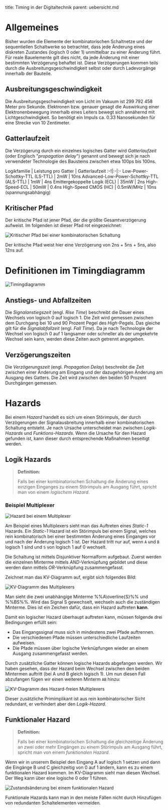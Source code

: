 title: Timing in der Digitaltechnik
parent: uebersicht.md

# Allgemeines
Bisher wurden die Elemente der kombinatorischen Schaltnetze und der sequentiellen Schaltwerke so betrachtet, dass jede Änderung eines diskreten Zustandes (logisch 0 oder 1) unmittelbar zu einer Änderung führt. Für reale Bauelemente gilt dies nicht, da jede Änderung mit einer bestimmten Verzögerung behaftet ist. Diese Verzögerungen kommen teils durch die Ausbreitungsgeschwindigkeit selbst oder durch Ladevorgänge innerhalb der Bauteile.

## Ausbreitungsgeschwindigkeit
Die Ausbreitungsgeschwindigkeit von Licht im Vakuum ist 299 792 458 Meter pro Sekunde. Elektronen bzw. genauer gesagt die Auswirkung einer Elektronenbewegung innerhalb eines Leiters bewegt sich annähernd mit Lichtgeschwindigkeit. So benötigt ein Impuls ca. 0.33 Nanosekunden für eine Strecke von 10 Zentimeter.

## Gatterlaufzeit
Die Verzögerung durch ein einzelnes logisches Gatter wird *Gatterlaufzeit* (oder Englisch "*propagation delay*") genannt und bewegt sich je nach verwendeter Technologie des Bausteins zwischen etwa 100ps bis 100ns.

Logikfamilie | Leistung pro Gatter | Gatterlaufzeit
:-!|:-|:-
Low-Power-Schottky-TTL (LS-TTL) | 2mW | 10ns
Advanced-Low-Power-Schottky-TTL (ALS-TTL) | 1mW | 4ns
Emittergekoppelte Logik (ECL) | 35mW | 2ns
High-Speed-ECL | 50mW | 0.4ns
High-Speed CMOS (HC) | 0.5mW/MHz | 10ns (spannungsabhängig)

## Kritischer Pfad

Der kritische Pfad ist jener Pfad, der die größte Gesamtverzögerung aufweist. Im folgenden ist dieser Pfad rot eingezeichnet:

![Kritischer Pfad bei einer kombinatorischen Schaltung]({filename}kritischer_pfad.png)

Der kritische Pfad weist hier eine Verzögerung von 2ns + 5ns + 5ns, also 12ns auf.

# Definitionen im Timingdiagramm

![Timingdiagramm]({filename}timing_diagramm.svg)

## Anstiegs- und Abfallzeiten
Die *Signalanstiegszeit* (engl. *Rise Time*) beschreibt die Dauer eines Wechsels von logisch 0 auf logisch 1. Die Zeit wird gemessen zwischen dem Durchgang bei 10 und 90 Prozent Pegel des *High*-Pegels. Das gleiche gilt für die *Signalabfallzeit* (engl. *Fall Time*). Da je nach Technologie der Wechsel von logisch 0 auf 1 langsamer oder schneller als der umgekehrte Wechsel sein kann, werden diese Zeiten auch getrennt angegeben.

## Verzögerungszeiten
Die *Verzögerungszeit* (engl. *Propagation Delay*) beschreibt die Zeit zwischen einer Änderung am Eingang und der dazugehörigen Änderung am Ausgang des Gatters. Die Zeit wird zwischen den beiden 50 Prozent Durchgängen gemessen.

# Hazards
Bei einem *Hazard* handelt es sich um einen Störimpuls, der durch Verzögerungen der Signalausbreitung innerhalb einer kombinatorischen Schaltung entsteht. Je nach Ursache unterscheidet man zwischen *Logik-Hazards* und *Funktions-Hazards*. Wenn die Ursache für den Hazard gefunden ist, kann dieser durch entsprechende Maßnahmen beseitigt werden.

## Logik Hazards
> **Definition:**
>
> Falls bei einer kombinatorischen Schaltung die Änderung eines einzigen Einganges zu einem Störimpuls am Ausgang führt, spricht man von einem *logischem Hazard*.

### Beispiel Multiplexer

![Hazard bei einem Multiplexer]({filename}hazard_mux.svg)

Am Beispiel eines Multiplexers sieht man das Auftreten eines *Static-1* Hazards. Ein *Static-1* Hazard ist ein Störimpuls bei einem Signal, welches rein kombinatorisch bei einer bestimmten Änderung eines Einganges vor und nach der Änderung logisch 1 ist. Der Hazard tritt nur auf, wenn <code>A</code> und <code>B</code> logisch 1 sind und <code>S</code> von logisch 1 auf 0 wechselt.

Die Schaltung ist mittels Disjunktiver Normalform aufgebaut. Zuerst werden die einzelnen Minterme mittels *AND*-Verknüpfung gebildet und diese werden dann mittels *OR*-Verknüpfung zusammengefasst.

Zeichnet man das KV-Diagramm auf, ergibt sich folgendes Bild:

![KV-Diagramm des Multiplexers]({filename}hazard_mux_kv.svg)

Man sieht die zwei unabhängige Minterme %%A\overline{S}%% und %%BS%%. Wird das Signal S gewechselt, wechseln auch die zuständigen Minterme. Dies ist ein Zeichen dafür, dass ein Hazard auftreten **kann**.

Damit ein logischer Hazard überhaupt auftreten kann, müssen folgende drei Bedingungen erfüllt sein:
+ Das Eingangssignal muss sich in mindestens zwei Pfade auftrennen.
+ Die verschiedenen Pfade müssen unterschiedliche Laufzeiten aufweisen.
+ Die Pfade müssen über logische Verknüpfungen wieder an einem Ausgang zusammengefasst werden.

Durch zusätzliche Gatter können logische Hazards abgefangen werden. Wir haben gesehen, dass der Hazard beim Wechsel zwischen den beiden Mintermen auftritt (bei A und B gleich logisch 1). Um nun diesen Fall abzufangen fügen wir einen weiteren Minterm <code>AB</code> hinzu:

![KV-Diagramm des Hazard-freien Multiplexers]({filename}hazard_free_mux_kv.svg)

Dieser zusätzliche Primimplikant ist aus rein kombinatorischer Sicht redundant, er verhindert aber den *Logik-Hazard*.

## Funktionaler Hazard
> **Definition:**
>
> Falls bei einer kombinatorischen Schaltung die gleichzeitige Änderung an zwei oder mehr Eingängen zu einem Störimpuls am Ausgang führt, spricht man von einem *funktionalen Hazard*.

Wenn wir in unserem Beispiel den Eingang A auf logisch 1 setzen und dann die Eingänge B und C gleichzeitig von 0 auf 1 ändern, kann es zu einem funktionalen Hazard kommen. Im KV-Diagramm sieht man diesen Wechsel. Der Weg kann über eine logische 0 oder 1 führen.

![Zustandsänderung bei einem funktionalen Hazard]({filename}funktionaler_hazard.png)

Funktionale Hazards kann man in den meiste Fällen nicht durch Hinzufügen von redundanten Schaltelementen vermeiden.
